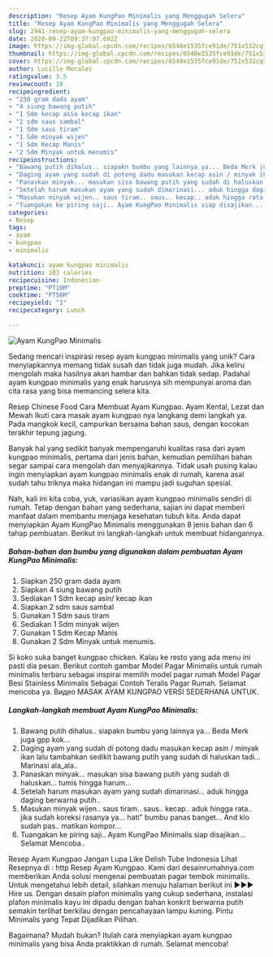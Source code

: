 ```yaml
---
description: "Resep Ayam KungPao Minimalis yang Menggugah Selera"
title: "Resep Ayam KungPao Minimalis yang Menggugah Selera"
slug: 2941-resep-ayam-kungpao-minimalis-yang-menggugah-selera
date: 2020-09-22T09:37:07.692Z
image: https://img-global.cpcdn.com/recipes/6548e1535fce91de/751x532cq70/ayam-kungpao-minimalis-foto-resep-utama.jpg
thumbnail: https://img-global.cpcdn.com/recipes/6548e1535fce91de/751x532cq70/ayam-kungpao-minimalis-foto-resep-utama.jpg
cover: https://img-global.cpcdn.com/recipes/6548e1535fce91de/751x532cq70/ayam-kungpao-minimalis-foto-resep-utama.jpg
author: Lucille Morales
ratingvalue: 3.5
reviewcount: 10
recipeingredient:
- "250 gram dada ayam"
- "4 siung bawang putih"
- "1 Sdm kecap asin kecap ikan"
- "2 sdm saus sambal"
- "1 Sdm saus tiram"
- "1 Sdm minyak wijen"
- "1 Sdm Kecap Manis"
- "2 Sdm Minyak untuk menumis"
recipeinstructions:
- "Bawang putih dihalus.. siapakn bumbu yang lainnya ya... Beda Merk juga gpp kok..."
- "Daging ayam yang sudah di potong dadu masukan kecap asin / minyak ikan lalu tambahkan sedikit bawang putih yang sudah di haluskan tadi... Marinasi ala_ala.."
- "Panaskan minyak... masukan sisa bawang putih yang sudah di haluskan... tumis hingga harum..."
- "Setelah harum masukan ayam yang sudah dimarinasi... aduk hingga daging berwarna putih.."
- "Masukan minyak wijen.. saus tiram.. saus.. kecap.. aduk hingga rata.. jika sudah koreksi rasanya ya... hati&#34; bumbu panas banget... And klo sudah pas.. matikan kompor..."
- "Tuangakan ke piring saji.. Ayam KungPao Minimalis siap disajikan... Selamat Mencoba.."
categories:
- Resep
tags:
- ayam
- kungpao
- minimalis

katakunci: ayam kungpao minimalis 
nutrition: 103 calories
recipecuisine: Indonesian
preptime: "PT10M"
cooktime: "PT56M"
recipeyield: "1"
recipecategory: Lunch

---
```



![Ayam KungPao Minimalis](https://img-global.cpcdn.com/recipes/6548e1535fce91de/751x532cq70/ayam-kungpao-minimalis-foto-resep-utama.jpg)

Sedang mencari inspirasi resep ayam kungpao minimalis yang unik? Cara menyiapkannya memang tidak susah dan tidak juga mudah. Jika keliru mengolah maka hasilnya akan hambar dan bahkan tidak sedap. Padahal ayam kungpao minimalis yang enak harusnya sih mempunyai aroma dan cita rasa yang bisa memancing selera kita.

Resep Chinese Food Cara Membuat Ayam Kungpao. Ayam Kental, Lezat dan Mewah Ikuti cara masak ayam kungpao nya langkang demi langkah ya. Pada mangkok kecil, campurkan bersama bahan saus, dengan kocokan terakhir tepung jagung.

Banyak hal yang sedikit banyak mempengaruhi kualitas rasa dari ayam kungpao minimalis, pertama dari jenis bahan, kemudian pemilihan bahan segar sampai cara mengolah dan menyajikannya. Tidak usah pusing kalau ingin menyiapkan ayam kungpao minimalis enak di rumah, karena asal sudah tahu triknya maka hidangan ini mampu jadi suguhan spesial.


Nah, kali ini kita coba, yuk, variasikan ayam kungpao minimalis sendiri di rumah. Tetap dengan bahan yang sederhana, sajian ini dapat memberi manfaat dalam membantu menjaga kesehatan tubuh kita. Anda dapat menyiapkan Ayam KungPao Minimalis menggunakan 8 jenis bahan dan 6 tahap pembuatan. Berikut ini langkah-langkah untuk membuat hidangannya.

<!--inarticleads1-->

##### Bahan-bahan dan bumbu yang digunakan dalam pembuatan Ayam KungPao Minimalis:

1. Siapkan 250 gram dada ayam
1. Siapkan 4 siung bawang putih
1. Sediakan 1 Sdm kecap asin/ kecap ikan
1. Siapkan 2 sdm saus sambal
1. Gunakan 1 Sdm saus tiram
1. Sediakan 1 Sdm minyak wijen
1. Gunakan 1 Sdm Kecap Manis
1. Gunakan 2 Sdm Minyak untuk menumis.


Si koko suka banget kungpao chicken. Kalau ke resto yang ada menu ini pasti dia pesan. Berikut contoh gambar Model Pagar Minimalis untuk rumah minimalis terbaru sebagai inspirai memilih model pagar rumah Model Pagar Besi Stainless Minimalis Sebagai Contoh Teralis Pagar Rumah. Selamat mencoba ya. Видео MASAK AYAM KUNGPAO VERSI SEDERHANA UNTUK. 

<!--inarticleads2-->

##### Langkah-langkah membuat Ayam KungPao Minimalis:

1. Bawang putih dihalus.. siapakn bumbu yang lainnya ya... Beda Merk juga gpp kok...
1. Daging ayam yang sudah di potong dadu masukan kecap asin / minyak ikan lalu tambahkan sedikit bawang putih yang sudah di haluskan tadi... Marinasi ala_ala..
1. Panaskan minyak... masukan sisa bawang putih yang sudah di haluskan... tumis hingga harum...
1. Setelah harum masukan ayam yang sudah dimarinasi... aduk hingga daging berwarna putih..
1. Masukan minyak wijen.. saus tiram.. saus.. kecap.. aduk hingga rata.. jika sudah koreksi rasanya ya... hati&#34; bumbu panas banget... And klo sudah pas.. matikan kompor...
1. Tuangakan ke piring saji.. Ayam KungPao Minimalis siap disajikan... Selamat Mencoba..


Resep Ayam Kungpao Jangan Lupa Like Delish Tube Indonesia Lihat Resepnya di : http Resep Ayam Kungpao. Kami dari desainrumahnya.com memberikan Anda solusi mengenai pembuatan pagar tembok minimalis. Untuk mengetahui lebih detail, silahkan menuju halaman berikut ini ►►► Hire us. Dengan desain plafon minimalis yang cukup sederhana, instalasi plafon minimalis kayu ini dipadu dengan bahan konkrit berwarna putih semakin terlihat berkilau dengan pencahayaan lampu kuning. Pintu Minimalis yang Tepat Dijadikan Pilihan. 

Bagaimana? Mudah bukan? Itulah cara menyiapkan ayam kungpao minimalis yang bisa Anda praktikkan di rumah. Selamat mencoba!

